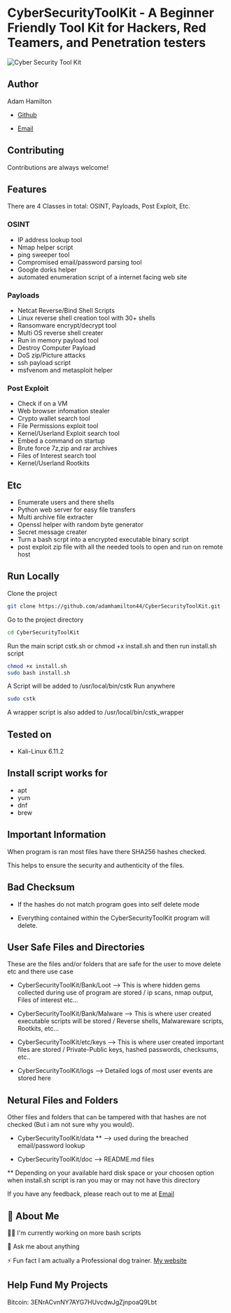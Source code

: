 # CyberSecurityToolKit - A Beginner Friendly Tool Kit for Hackers, Red Teamers, and Penetration testers

![Cyber Security Tool Kit](https://github.com/user-attachments/assets/bccc925c-d373-4c6a-9ac0-226cde5edd7e)

## Author

Adam Hamilton

- [Github](https://www.github.com/adamhamilton44)

- [Email](blacklisthacker@protonmail.com)

## Contributing

Contributions are always welcome!

## Features

There are 4 Classes in total: OSINT, Payloads, Post Exploit, Etc.

### OSINT

- IP address lookup tool
- Nmap helper script
- ping sweeper tool
- Compromised email/password parsing tool
- Google dorks helper
- automated enumeration script of a internet facing web site

### Payloads

- Netcat Reverse/Bind Shell Scripts
- Linux reverse shell creation tool with 30+ shells
- Ransomware encrypt/decrypt tool
- Multi OS reverse shell creater
- Run in memory payload tool
- Destroy Computer Payload
- DoS zip/Picture attacks
- ssh payload script
- msfvenom and metasploit helper

### Post Exploit

- Check if on a VM
- Web browser infomation stealer
- Crypto wallet search tool
- File Permissions exploit tool
- Kernel/Userland Exploit search tool
- Embed a command on startup
- Brute force 7z,zip and rar archives
- Files of Interest search tool
- Kernel/Userland Rootkits

## Etc

- Enumerate users and there shells
- Python web server for easy file transfers
- Multi archive file extracter
- Openssl helper with random byte generator
- Secret message creater
- Turn a bash scrpt into a encrypted executable binary script
- post exploit zip file with all the needed tools to open and run on remote host

## Run Locally

Clone the project

```bash
git clone https://github.com/adamhamilton44/CyberSecurityToolKit.git
```

Go to the project directory

```bash
cd CyberSecurityToolKit
```

Run the main script cstk.sh or chmod +x install.sh and then run install.sh script

```bash
chmod +x install.sh
sudo bash install.sh
```

A Script will be added to /usr/local/bin/cstk
Run anywhere

```bash
sudo cstk
```

A wrapper script is also added to /usr/local/bin/cstk_wrapper

## Tested on

- Kali-Linux 6.11.2

## Install script works for

- apt
- yum
- dnf
- brew

## Important Information

When program is ran most files have there SHA256 hashes checked.

This helps to ensure the security and authenticity of the files.

## Bad Checksum

- If the hashes do not match program goes into self delete mode

- Everything contained within the CyberSecurityToolKit program will delete.

## User Safe Files and Directories

These are the files and/or folders that are safe for the user to move delete etc and there use case

- CyberSecurityToolKit/Bank/Loot --> This is where hidden gems collected during use of program are stored / ip scans, nmap output, Files of interest etc...

- CyberSecurityToolKit/Bank/Malware --> This is where user created executable scripts will be stored / Reverse shells, Malwareware scripts, Rootkits, etc...

- CyberSecurityToolKit/etc/keys --> This is where user created important files are stored / Private-Public keys, hashed passwords, checksums, etc..

- CyberSecurityToolKit/logs --> Detailed logs of most user events are stored here

## Netural Files and Folders

Other files and folders that can be tampered with that hashes are not checked (But i am not sure why you would).

- CyberSecurityToolKit/data ** --> used during the breached email/password lookup

- CyberSecurityToolKit/doc --> README.md files

** Depending on your available hard disk space or your choosen option when install.sh script is ran you may or may not have this directory

If you have any feedback, please reach out to me at [Email](blacklisthacker@protonmail.com)

## 🚀 About Me

👩‍💻 I'm currently working on more bash scripts

💬 Ask me about anything

⚡️ Fun fact I am actually a Professional dog trainer.
[My website](https://good-happy-puppy.com)

## Help Fund My Projects

Bitcoin: 3ENrACvnNY7AYG7HUvcdwJgZjnpoaQ9Lbt
